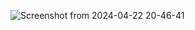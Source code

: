 ![Screenshot from 2024-04-22 20-46-41](https://github.com/Wanzzy1/galeriwahdan2/assets/126433722/2ab7858d-7452-4047-9ff7-d3e7f186d99f)
